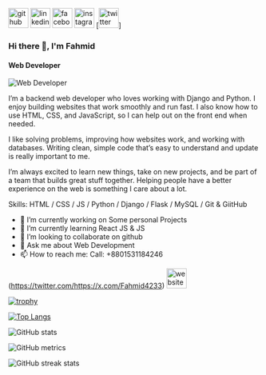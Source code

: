 [<img src='https://cdn.jsdelivr.net/npm/simple-icons@3.0.1/icons/github.svg' alt='github' height='40'>](https://github.com/https://github.com/Fahmid1234)  [<img src='https://cdn.jsdelivr.net/npm/simple-icons@3.0.1/icons/linkedin.svg' alt='linkedin' height='40'>](https://www.linkedin.com/in/https://www.linkedin.com/in/md-fahmid-bin-mostafa//)  [<img src='https://cdn.jsdelivr.net/npm/simple-icons@3.0.1/icons/facebook.svg' alt='facebook' height='40'>](https://www.facebook.com/https://www.facebook.com/mdfahmidbinmostafa)  [<img src='https://cdn.jsdelivr.net/npm/simple-icons@3.0.1/icons/instagram.svg' alt='instagram' height='40'>](https://www.instagram.com/https://www.instagram.com/mdfahmidbinmostafa//)  [<img src='https://cdn.jsdelivr.net/npm/simple-icons@3.0.1/icons/twitter.svg' alt='twitter' height='40'>]

### Hi there 👋, I'm Fahmid
#### Web Developer
![Web Developer](https://media.licdn.com/dms/image/v2/D5616AQHI200x35ot5Q/profile-displaybackgroundimage-shrink_350_1400/profile-displaybackgroundimage-shrink_350_1400/0/1719393776899?e=1752710400&v=beta&t=ArpSq3FFyz0PsCcMXZ7J08W4c42G00tyybbsv9a2B3E)

I’m a backend web developer who loves working with Django and Python. I enjoy building websites that work smoothly and run fast. I also know how to use HTML, CSS, and JavaScript, so I can help out on the front end when needed.

I like solving problems, improving how websites work, and working with databases. Writing clean, simple code that’s easy to understand and update is really important to me.

I’m always excited to learn new things, take on new projects, and be part of a team that builds great stuff together. Helping people have a better experience on the web is something I care about a lot.

Skills: HTML / CSS / JS / Python / Django / Flask / MySQL / Git & GiitHub

- 🔭 I’m currently working on Some personal Projects 
- 🌱 I’m currently learning React JS & JS 
- 👯 I’m looking to collaborate on github 
- 💬 Ask me about Web Development  
- 📫 How to reach me: Call: +8801531184246  


(https://twitter.com/https://x.com/Fahmid4233)  [<img src='https://cdn.jsdelivr.net/npm/simple-icons@3.0.1/icons/icloud.svg' alt='website' height='40'>](https://fahmid1234.github.io/Fahmid-portfolio/)  

[![trophy](https://github-profile-trophy.vercel.app/?username=https://github.com/Fahmid1234)](https://github.com/ryo-ma/github-profile-trophy)

[![Top Langs](https://github-readme-stats.vercel.app/api/top-langs/?username=https://github.com/Fahmid1234)](https://github.com/anuraghazra/github-readme-stats)

![GitHub stats](https://github-readme-stats.vercel.app/api?username=https://github.com/Fahmid1234&show_icons=true)  

![GitHub metrics](https://metrics.lecoq.io/https://github.com/Fahmid1234)  

![GitHub streak stats](https://streak-stats.demolab.com/?user=https://github.com/Fahmid1234)  

